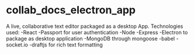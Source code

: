 # collab_docs_electron_app
A live, collaborative text editor packaged as a desktop App. Technologies used: -React -Passport for user authentication -Node -Express -Electron to package as desktop application -MongoDB through mongoose -babel -socket.io -draftjs for rich text formatting
